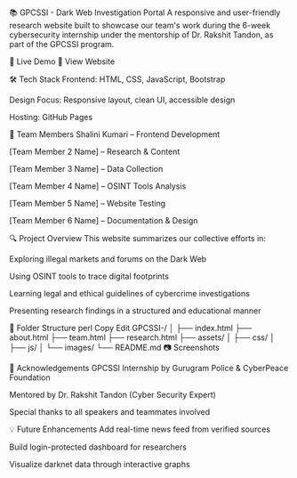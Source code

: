 📚 GPCSSI - Dark Web Investigation Portal
A responsive and user-friendly research website built to showcase our team's work during the 6-week cybersecurity internship under the mentorship of Dr. Rakshit Tandon, as part of the GPCSSI program.

<!-- Add a screenshot of your site in your repo and name it screenshot.png -->

🚀 Live Demo
🔗 View Website

🛠️ Tech Stack
Frontend: HTML, CSS, JavaScript, Bootstrap

Design Focus: Responsive layout, clean UI, accessible design

Hosting: GitHub Pages

👥 Team Members
Shalini Kumari – Frontend Development

[Team Member 2 Name] – Research & Content

[Team Member 3 Name] – Data Collection

[Team Member 4 Name] – OSINT Tools Analysis

[Team Member 5 Name] – Website Testing

[Team Member 6 Name] – Documentation & Design

🔍 Project Overview
This website summarizes our collective efforts in:

Exploring illegal markets and forums on the Dark Web

Using OSINT tools to trace digital footprints

Learning legal and ethical guidelines of cybercrime investigations

Presenting research findings in a structured and educational manner

📁 Folder Structure
perl
Copy
Edit
GPCSSI-/
│
├── index.html
├── about.html
├── team.html
├── research.html
├── assets/
│   ├── css/
│   ├── js/
│   └── images/
└── README.md
📷 Screenshots
<!-- Include real screenshots here -->


📌 Acknowledgements
GPCSSI Internship by Gurugram Police & CyberPeace Foundation

Mentored by Dr. Rakshit Tandon (Cyber Security Expert)

Special thanks to all speakers and teammates involved

💡 Future Enhancements
Add real-time news feed from verified sources

Build login-protected dashboard for researchers

Visualize darknet data through interactive graphs
